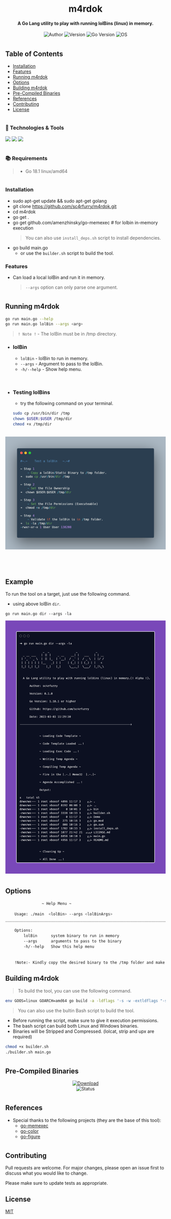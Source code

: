 <h1 align="center">
  m4rdok
</h1>

<h4 align="center">A Go Lang utility to play with running lolBins (linux) in memory.</h4>
<div style="text-align:center">
    <div style="align:center">
    <img src="https://img.shields.io/badge/Author-sc4rfurry-informational?style=flat-square&logo=github&logoColor=white&color=5194f0&bgcolor=110d17" alt="Author">
    <img src="https://img.shields.io/badge/Version-0.1.0-informational?style=flat-square&logo=github&logoColor=white&color=5194f0&bgcolor=110d17" alt="Version">
    <img src="https://img.shields.io/badge/Go_Version-1.18.1-informational?style=flat-square&logo=Go&logoColor=cyan&color=5194f0&bgcolor=110d17" alt="Go Version">
    <img src="https://img.shields.io/badge/OS-Linux-informational?style=flat-square&logo=ubuntu&logoColor=green&color=5194f0&bgcolor=110d17" alt="OS">
    </div>
</div>

#

## Table of Contents

- [Installation](#installation)
- [Features](#features)
- [Running m4rdok](#running-m4rdok)
- [Options](#options)
- [Building m4rdok](#building-m4rdok)
- [Pre-Compiled Binaries](#pre-compiled-binaries)
- [References](#references)
- [Contributing](#contributing)
- [License](#license)


#

### 🔧 Technologies & Tools

![](https://img.shields.io/badge/Editor-VS_Code-informational?style=flat-square&logo=visual-studio&logoColor=blue&color=5194f0)
![](https://img.shields.io/badge/Language-Go-informational?style=flat-square&logo=Go&logoColor=cyan&color=5194f0&bgcolor=110d17)
![](https://img.shields.io/badge/Go_Version-1.18.1-informational?style=flat-square&logo=Go&logoColor=cyan&color=5194f0&bgcolor=110d17)

#

### 📚 Requirements
> - Go 18.1 linux/amd64

#
### Installation

- sudo apt-get update && sudo apt-get golang
- git clone https://github.com/sc4rfurry/m4rdok.git
- cd m4rdok
- go get .
- go get github.com/amenzhinsky/go-memexec  # for lolbin in-memory execution
    > You can also use `install_deps.sh` script to install dependencies.
- go build main.go
    - or use the `builder.sh` script to build the tool.


### Features

- Can load a local lolBin and run it in memory.
    > `--args` option can only parse one argument. 
#

## Running m4rdok
```sh
go run main.go --help
go run main.go lolBin --args <arg>
```
> `! Note !` - The lolBin must be in /tmp directory.

+ ### lolBin
    - `lolBin` - lolBin to run in memory.
    - `--args` - Argument to pass to the lolBin.
    - `-h/--help` - Show help menu.

</br>

+ ### Testing lolBins
    - try the following command on your terminal.
    ```sh
    sudo cp /usr/bin/dir /tmp
    chown $USER:$USER /tmp/dir
    chmod +x /tmp/dir
    ```
</br>

<div>
<div style="text-align:center">
    <img src="Demo/a_lol_test.png" alt="Status">
</div>
</div>

#

</br>


## Example

To run the tool on a target, just use the following command.
- using above lolBin `dir`.

```console
go run main.go dir --args -la
```

<div>
<div style="text-align:center">
    <img src="Demo/it_ran.png" alt="Status">
</div>
</div>


#

## Options
```sh
				~ Help Menu ~

	Usage: ./main  <lolBin> --args <lolBinArgs> 
___________________________________________________________________________________________________________

	Options: 
		lolBin 		system binary to run in memory
		--args 		arguments to pass to the binary
		-h/--help 	Show this help menu


	!Note:- Kindly copy the desired binary to the /tmp folder and make it executable.
```

## Building m4rdok
> To build the tool, you can use the following command.
```sh
env GOOS=linux GOARCH=amd64 go build -a -ldflags '-s -w -extldflags "-static"' -o m4rdok main.go
```

> You can also use the bultin Bash script to build the tool.

- Before running the script, make sure to give it execution permissions.
- The bash script can build both Linux and Windows binaries.
- Binaries will be Stripped and Compressed. (lolcat, strip and upx are required)
```sh
chmod +x builder.sh
./builder.sh main.go
```
#
## Pre-Compiled Binaries
<div>
<div style="text-align:center">
    <a href="https://github.com/sc4rfurry/m4rdok/releases/tag/v0.1.0-stable">
    <img src="https://img.shields.io/badge/Download-v0.1.0_stable-informational?style=flat-square&logo=github&logoColor=white&color=5194f0&bgcolor=110d17" alt="Download">
    </a>
<div style="text-align:center">
    <img src="https://img.shields.io/badge/Status-Active-informational?style=flat-square&logo=github&logoColor=white&color=5194f0&bgcolor=110d17" alt="Status">
</div>
</div>
</div>

#

## References
* Special thanks to the following projects (they are the base of this tool):
    - [go-memexec](https://github.com/amenzhinsky/go-memexec)
    - [go-color](https://github.com/TwiN/go-color)
    - [go-figure](https://github.com/common-nighthawk/go-figure)

#

## Contributing
Pull requests are welcome. For major changes, please open an issue first to discuss what you would like to change.

Please make sure to update tests as appropriate.

## License
[MIT](https://choosealicense.com/licenses/mit/)

[def]: https://img.shields.io/badge/OS-Linux-informational?style=flat-square&logo=ubuntu&logoColor=green&color=5194f0&bgcolor=110d17